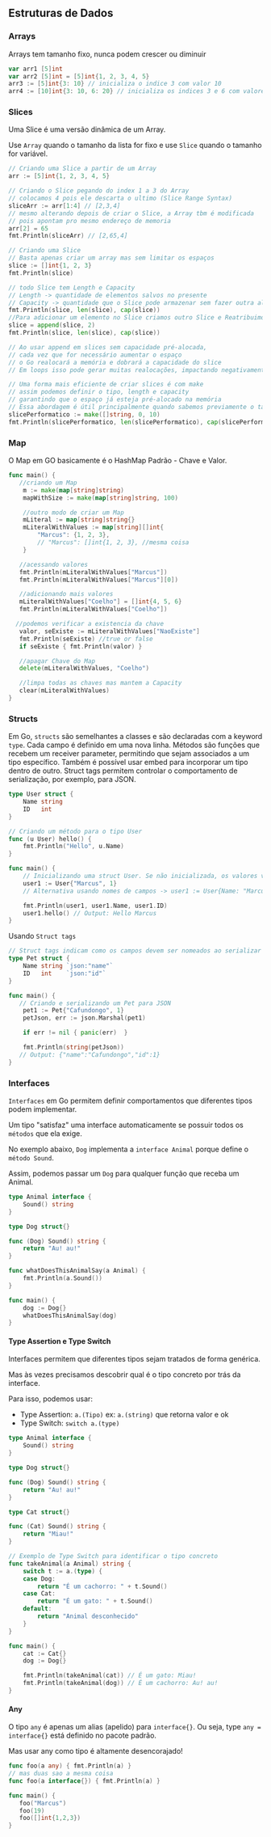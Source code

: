 ## Estruturas de Dados

### Arrays

Arrays tem tamanho fixo, nunca podem crescer ou diminuir

```go
var arr1 [5]int
var arr2 [5]int = [5]int{1, 2, 3, 4, 5}
arr3 := [5]int{3: 10} // inicializa o indice 3 com valor 10
arr4 := [10]int{3: 10, 6: 20} // inicializa os indices 3 e 6 com valores 10 e 20
```

### Slices

Uma Slice é uma versão dinâmica de um Array.

Use `Array` quando o tamanho da lista for fixo e use `Slice` quando o tamanho for variável.

```go
// Criando uma Slice a partir de um Array
arr := [5]int{1, 2, 3, 4, 5}

// Criando o Slice pegando do index 1 a 3 do Array
// colocamos 4 pois ele descarta o ultimo (Slice Range Syntax)
sliceArr := arr[1:4] // [2,3,4]
// mesmo alterando depois de criar o Slice, a Array tbm é modificada
// pois apontam pro mesmo endereço de memoria
arr[2] = 65
fmt.Println(sliceArr) // [2,65,4]

// Criando uma Slice
// Basta apenas criar um array mas sem limitar os espaços
slice := []int{1, 2, 3}
fmt.Println(slice)

// todo Slice tem Length e Capacity
// Length -> quantidade de elementos salvos no presente
// Capacity -> quantidade que o Slice pode armazenar sem fazer outra alocação
fmt.Println(slice, len(slice), cap(slice))
//Para adicionar um elemento no Slice criamos outro Slice e Reatribuimos
slice = append(slice, 2)
fmt.Println(slice, len(slice), cap(slice))

// Ao usar append em slices sem capacidade pré-alocada,
// cada vez que for necessário aumentar o espaço
// o Go realocará a memória e dobrará a capacidade do slice
// Em loops isso pode gerar muitas realocações, impactando negativamente a performance

// Uma forma mais eficiente de criar slices é com make
// assim podemos definir o tipo, length e capacity
// garantindo que o espaço já esteja pré-alocado na memória
// Essa abordagem é útil principalmente quando sabemos previamente o tamanho do Slice
slicePerformatico := make([]string, 0, 10)
fmt.Println(slicePerformatico, len(slicePerformatico), cap(slicePerformatico))
```

### Map

O Map em GO basicamente é o HashMap Padrão - Chave e Valor.

```go
func main() {
   //criando um Map
	m := make(map[string]string)
	mapWithSize := make(map[string]string, 100)

	//outro modo de criar um Map
	mLiteral := map[string]string{}
	mLiteralWithValues := map[string][]int{
		"Marcus": {1, 2, 3},
		// "Marcus": []int{1, 2, 3}, //mesma coisa
	}

   //acessando valores
   fmt.Println(mLiteralWithValues["Marcus"])
   fmt.Println(mLiteralWithValues["Marcus"][0])

   //adicionando mais valores
   mLiteralWithValues["Coelho"] = []int{4, 5, 6}
   fmt.Println(mLiteralWithValues["Coelho"])

  //podemos verificar a existencia da chave
   valor, seExiste := mLiteralWithValues["NaoExiste"]
   fmt.Println(seExiste) //true or false
   if seExiste { fmt.Println(valor)	}

   //apagar Chave do Map
   delete(mLiteralWithValues, "Coelho")

   //limpa todas as chaves mas mantem a Capacity
   clear(mLiteralWithValues)
}
```

### Structs

Em Go, `structs` são semelhantes a classes e são declaradas com a keyword `type`. Cada campo é definido em uma nova linha. Métodos são funções que recebem um receiver parameter, permitindo que sejam associados a um tipo específico. Também é possível usar embed para incorporar um tipo dentro de outro. Struct tags permitem controlar o comportamento de serialização, por exemplo, para JSON.

```go
type User struct {
	Name string
	ID   int
}

// Criando um método para o tipo User
func (u User) hello() {
	fmt.Println("Hello", u.Name)
}

func main() {
	// Inicializando uma struct User. Se não inicializada, os valores virão zerados
	user1 := User{"Marcus", 1}
	// Alternativa usando nomes de campos -> user1 := User{Name: "Marcus", ID: 1}

	fmt.Println(user1, user1.Name, user1.ID)
	user1.hello() // Output: Hello Marcus
}
```

Usando `Struct tags`

```go
// Struct tags indicam como os campos devem ser nomeados ao serializar para JSON
type Pet struct {
	Name string `json:"name"`
	ID   int    `json:"id"`
}

func main() {
   // Criando e serializando um Pet para JSON
	pet1 := Pet{"Cafundongo", 1}
	petJson, err := json.Marshal(pet1)

	if err != nil { panic(err)	}

	fmt.Println(string(petJson))
   // Output: {"name":"Cafundongo","id":1}
}
```

### Interfaces

`Interfaces` em Go permitem definir comportamentos que diferentes tipos podem implementar.

Um tipo "satisfaz" uma interface automaticamente se possuir todos os `métodos` que ela exige.

No exemplo abaixo, `Dog` implementa a `interface Animal` porque define o `método Sound`.

Assim, podemos passar um `Dog` para qualquer função que receba um Animal.

```go
type Animal interface {
	Sound() string
}

type Dog struct{}

func (Dog) Sound() string {
	return "Au! au!"
}

func whatDoesThisAnimalSay(a Animal) {
	fmt.Println(a.Sound())
}

func main() {
	dog := Dog{}
	whatDoesThisAnimalSay(dog)
}
```
#### Type Assertion e Type Switch

Interfaces permitem que diferentes tipos sejam tratados de forma genérica.

Mas às vezes precisamos descobrir qual é o tipo concreto por trás da interface.

Para isso, podemos usar:
- Type Assertion: `a.(Tipo)` ex: `a.(string)` que retorna valor e ok
- Type Switch: `switch a.(type)`

```go
type Animal interface {
	Sound() string
}

type Dog struct{}

func (Dog) Sound() string {
	return "Au! au!"
}

type Cat struct{}

func (Cat) Sound() string {
	return "Miau!"
}

// Exemplo de Type Switch para identificar o tipo concreto
func takeAnimal(a Animal) string {
	switch t := a.(type) {
	case Dog:
		return "É um cachorro: " + t.Sound()
	case Cat:
		return "É um gato: " + t.Sound()
	default:
		return "Animal desconhecido"
	}
}

func main() {
	cat := Cat{}
	dog := Dog{}

	fmt.Println(takeAnimal(cat)) // É um gato: Miau!
	fmt.Println(takeAnimal(dog)) // É um cachorro: Au! au!
}
```



#### Any

O tipo `any` é apenas um alias (apelido) para `interface{}`. Ou seja, type `any = interface{}` está definido no pacote padrão.

Mas usar any como tipo é altamente desencorajado!

```go
func foo(a any) { fmt.Println(a) }
// mas duas sao a mesma coisa
func foo(a interface{}) { fmt.Println(a) }

func main() {
   foo("Marcus")
   foo(19)
   foo([]int{1,2,3})
}
```

